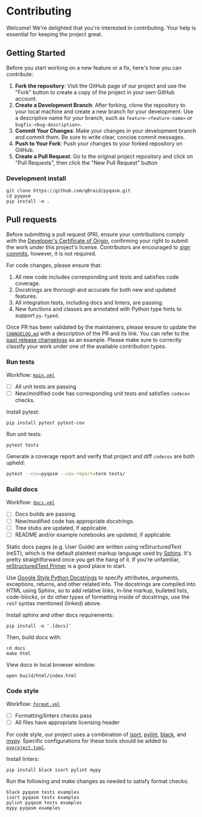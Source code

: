 # Contributing

Welcome! We're delighted that you're interested in contributing. Your help is essential for keeping the project great.

## Getting Started

Before you start working on a new feature or a fix, here's how you can contribute:

1. **Fork the repository**: Visit the GitHub page of our project and use the "Fork" button to create a copy of the project in your own GitHub account.
2. **Create a Development Branch**: After forking, clone the repository to your local machine and create a new branch for your development. Use a descriptive name for your branch, such as `feature-<feature-name>` or `bugfix-<bug-description>`.
3. **Commit Your Changes**: Make your changes in your development branch and commit them. Be sure to write clear, concise commit messages.
4. **Push to Your Fork**: Push your changes to your forked repository on GitHub.
5. **Create a Pull Request**: Go to the original project repository and click on "Pull Requests", then click the "New Pull Request" button

### Development install

```shell
git clone https://github.com/qBraid/pyqasm.git
cd pyqasm
pip install -e .
```

## Pull requests

Before submitting a pull request (PR), ensure your contributions comply with the [Developer's Certificate of Origin](https://developercertificate.org/), confirming your right to submit the work under this project's license. Contributors are encouraged to [sign commits](https://docs.github.com/en/authentication/managing-commit-signature-verification/signing-commits), however, it is not required.

For code changes, please ensure that:
1. All new code includes corresponding unit tests and satisfies code coverage.
2. Docstrings are thorough and accurate for both new and updated features.
3. All integration tests, including docs and linters, are passing.
4. New functions and classes are annotated with Python type hints to support `py.typed`.

Once PR has been validated by the maintainers, please ensure to update the [`CHANGELOG.md`](https://github.com/qBraid/pyqasm/blob/main/CHANGELOG.md) with a description of the PR and its link. You can refer to the [past release changelogs](https://github.com/qBraid/pyqasm/releases/tag/v0.0.0) as an example. Please make sure to correctly classify your work under one of the available contribution types.

### Run tests

Workflow: [`main.yml`](.github/workflows/main.yml)

- [ ] All unit tests are passing
- [ ] New/modified code has corresponding unit tests and satisfies ``codecov`` checks.

Install pytest:

```shell
pip install pytest pytest-cov
```

Run unit tests:

```shell
pytest tests
```

Generate a coverage report and verify that project and diff ``codecov`` are both upheld:

```bash
pytest --cov=pyqasm --cov-report=term tests/
```

### Build docs

Workflow: [`docs.yml`](.github/workflows/docs.yml)

- [ ] Docs builds are passing.
- [ ] New/modified code has appropriate docstrings.
- [ ] Tree stubs are updated, if applicable.
- [ ] README and/or example notebooks are updated, if applicable.

Static docs pages (e.g. User Guide) are written using reStructuredText (reST), which is the default plaintext markup language used by [Sphinx](https://docs.readthedocs.io/en/stable/intro/getting-started-with-sphinx.html). It's pretty straightforward once you get the hang of it. If you're unfamiliar, [reStructuredText Primer](https://www.sphinx-doc.org/en/master/usage/restructuredtext/basics.html#restructuredtext-primer) is a good place to start.

Use [Google Style Python Docstrings](https://sphinxcontrib-napoleon.readthedocs.io/en/latest/example_google.html)
to specify attributes, arguments, exceptions, returns, and other related info. The docstrings are compiled into HTML using Sphinx, so to add relative links, in-line markup, bulleted lists, code-blocks, or do other types of formatting inside of docstrings, use the `reST` syntax mentioned (linked) above.

Install sphinx and other docs requirements:

```shell
pip install -e '.[docs]'
```

Then, build docs with:

```shell
cd docs
make html
```

View docs in local browser window:

```shell
open build/html/index.html
```

### Code style

Workflow: [`format.yml`](.github/workflows/format.yml)

- [ ] Formatting/linters checks pass
- [ ] All files have appropriate licensing header

For code style, our project uses a combination of [isort](https://github.com/PyCQA/isort), [pylint](https://github.com/pylint-dev/pylint), [black](https://github.com/psf/black), and [mypy](https://github.com/python/mypy). Specific configurations for these tools should be added to [`pyproject.toml`](pyproject.toml).

Install linters:

```shell
pip install black isort pylint mypy
```

Run the following and make changes as needed to satisfy format checks:

```shell
black pyqasm tests examples
isort pyqasm tests examples
pylint pyqasm tests examples
mypy pyqasm examples
```
